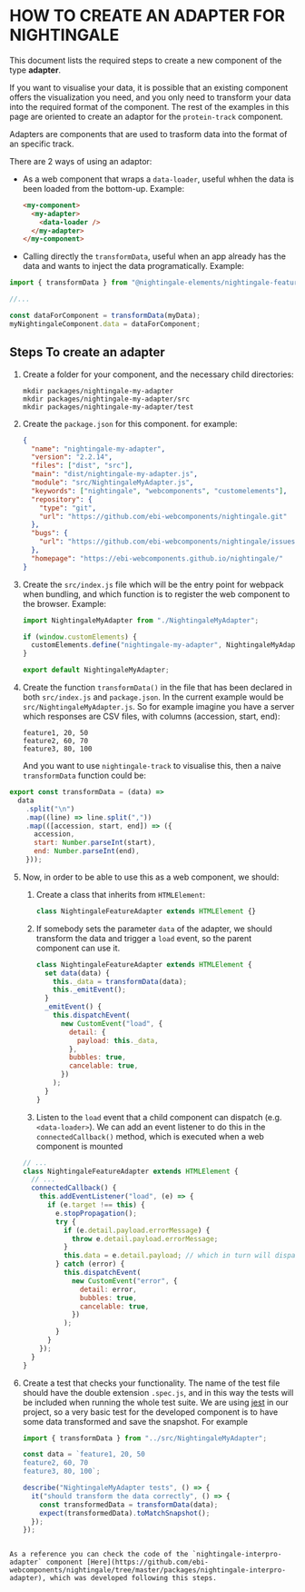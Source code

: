 # HOW TO CREATE AN ADAPTER FOR NIGHTINGALE

This document lists the required steps to create a new component of the type **adapter**.

If you want to visualise your data, it is possible that an existing component offers the visualization you need, and you only need to transform your data into the required format of the component.
The rest of the examples in this page are oriented to create an adaptor for the `protein-track` component.

Adapters are components that are used to trasform data into the format of an specific track.

There are 2 ways of using an adaptor:

- As a web component that wraps a `data-loader`, useful whhen the data is been loaded from the bottom-up. Example:

  ```html
  <my-component>
    <my-adapter>
      <data-loader />
    </my-adapter>
  </my-component>
  ```

- Calling directly the `transformData`, useful when an app already has the data and wants to inject the data programatically. Example:

```javascript
import { transformData } from "@nightingale-elements/nightingale-feature-adapter";

//...

const dataForComponent = transformData(myData);
myNightingaleComponent.data = dataForComponent;
```

## Steps To create an adapter

1. Create a folder for your component, and the necessary child directories:
   ```
   mkdir packages/nightingale-my-adapter
   mkdir packages/nightingale-my-adapter/src
   mkdir packages/nightingale-my-adapter/test
   ```
2. Create the `package.json` for this component. for example:

   ```json
   {
     "name": "nightingale-my-adapter",
     "version": "2.2.14",
     "files": ["dist", "src"],
     "main": "dist/nightingale-my-adapter.js",
     "module": "src/NightingaleMyAdapter.js",
     "keywords": ["nightingale", "webcomponents", "customelements"],
     "repository": {
       "type": "git",
       "url": "https://github.com/ebi-webcomponents/nightingale.git"
     },
     "bugs": {
       "url": "https://github.com/ebi-webcomponents/nightingale/issues"
     },
     "homepage": "https://ebi-webcomponents.github.io/nightingale/"
   }
   ```

3. Create the `src/index.js` file which will be the entry point for webpack when bundling, and which function is to register the web component to the browser. Example:

   ```javascript
   import NightingaleMyAdapter from "./NightingaleMyAdapter";

   if (window.customElements) {
     customElements.define("nightingale-my-adapter", NightingaleMyAdapter);
   }

   export default NightingaleMyAdapter;
   ```

4. Create the function `transformData()` in the file that has been declared in both `src/index.js` and `package.json`. In the current example would be `src/NightingaleMyAdapter.js`. So for example imagine you have a server which responses are CSV files, with columns (accession, start, end):
   ```csv
   feature1, 20, 50
   feature2, 60, 70
   feature3, 80, 100
   ```
   And you want to use `nightingale-track` to visualise this, then a naive `transformData` function could be:

```javascript
export const transformData = (data) =>
  data
    .split("\n")
    .map((line) => line.split(","))
    .map(([accession, start, end]) => ({
      accession,
      start: Number.parseInt(start),
      end: Number.parseInt(end),
    }));
```

5. Now, in order to be able to use this as a web component, we should:

   1. Create a class that inherits from `HTMLElement`:

      ```javascript
      class NightingaleFeatureAdapter extends HTMLElement {}
      ```

   2. If somebody sets the parameter `data` of the adapter, we should transform the data and trigger a `load` event, so the parent component can use it.
      ```javascript
      class NightingaleFeatureAdapter extends HTMLElement {
        set data(data) {
          this._data = transformData(data);
          this._emitEvent();
        }
        _emitEvent() {
          this.dispatchEvent(
            new CustomEvent("load", {
              detail: {
                payload: this._data,
              },
              bubbles: true,
              cancelable: true,
            })
          );
        }
      }
      ```
   3. Listen to the `load` event that a child component can dispatch (e.g. `<data-loader>`). We can add an event listener to do this in the `connectedCallback()` method, which is executed when a web component is mounted

   ```javascript
   // ...
   class NightingaleFeatureAdapter extends HTMLElement {
     // ...
     connectedCallback() {
       this.addEventListener("load", (e) => {
         if (e.target !== this) {
           e.stopPropagation();
           try {
             if (e.detail.payload.errorMessage) {
               throw e.detail.payload.errorMessage;
             }
             this.data = e.detail.payload; // which in turn will dispatch the event.
           } catch (error) {
             this.dispatchEvent(
               new CustomEvent("error", {
                 detail: error,
                 bubbles: true,
                 cancelable: true,
               })
             );
           }
         }
       });
     }
   }
   ```

6. Create a test that checks your functionality. The name of the test file should have the double extension `.spec.js`, and in this way the tests will be included when running the whole test suite.
   We are using [jest](https://jestjs.io/) in our project, so a very basic test for the developed component is to have some data transformed and save the snapshot. For example

   ```javascript
   import { transformData } from "../src/NightingaleMyAdapter";

   const data = `feature1, 20, 50
   feature2, 60, 70
   feature3, 80, 100`;

   describe("NightingaleMyAdapter tests", () => {
     it("should transform the data correctly", () => {
       const transformedData = transformData(data);
       expect(transformedData).toMatchSnapshot();
     });
   });
   ```

```

As a reference you can check the code of the `nightingale-interpro-adapter` component [Here](https://github.com/ebi-webcomponents/nightingale/tree/master/packages/nightingale-interpro-adapter), which was developed following this steps.
```
